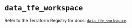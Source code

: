 # `data_tfe_workspace`

Refer to the Terraform Registry for docs: [`data_tfe_workspace`](https://registry.terraform.io/providers/hashicorp/tfe/0.68.1/docs/data-sources/workspace).
